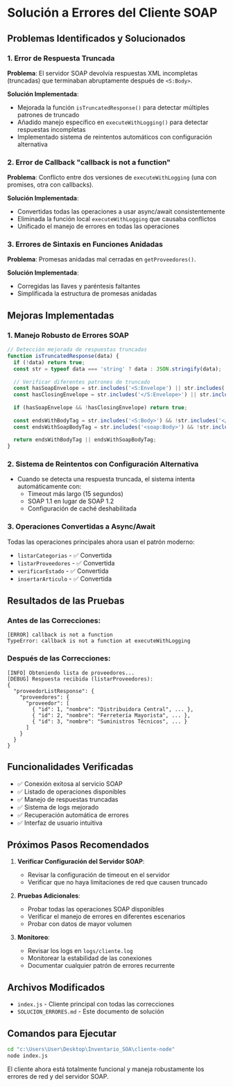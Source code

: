 # Solución a Errores del Cliente SOAP

## Problemas Identificados y Solucionados

### 1. Error de Respuesta Truncada
**Problema**: El servidor SOAP devolvía respuestas XML incompletas (truncadas) que terminaban abruptamente después de `<S:Body>`.

**Solución Implementada**:
- Mejorada la función `isTruncatedResponse()` para detectar múltiples patrones de truncado
- Añadido manejo específico en `executeWithLogging()` para detectar respuestas incompletas
- Implementado sistema de reintentos automáticos con configuración alternativa

### 2. Error de Callback "callback is not a function"
**Problema**: Conflicto entre dos versiones de `executeWithLogging` (una con promises, otra con callbacks).

**Solución Implementada**:
- Convertidas todas las operaciones a usar async/await consistentemente
- Eliminada la función local `executeWithLogging` que causaba conflictos
- Unificado el manejo de errores en todas las operaciones

### 3. Errores de Sintaxis en Funciones Anidadas
**Problema**: Promesas anidadas mal cerradas en `getProveedores()`.

**Solución Implementada**:
- Corregidas las llaves y paréntesis faltantes
- Simplificada la estructura de promesas anidadas

## Mejoras Implementadas

### 1. Manejo Robusto de Errores SOAP
```javascript
// Detección mejorada de respuestas truncadas
function isTruncatedResponse(data) {
  if (!data) return true;
  const str = typeof data === 'string' ? data : JSON.stringify(data);
  
  // Verificar diferentes patrones de truncado
  const hasSoapEnvelope = str.includes('<S:Envelope') || str.includes('<soap:Envelope');
  const hasClosingEnvelope = str.includes('</S:Envelope>') || str.includes('</soap:Envelope>');
  
  if (hasSoapEnvelope && !hasClosingEnvelope) return true;
  
  const endsWithBodyTag = str.includes('<S:Body>') && !str.includes('</S:Body>');
  const endsWithSoapBodyTag = str.includes('<soap:Body>') && !str.includes('</soap:Body>');
  
  return endsWithBodyTag || endsWithSoapBodyTag;
}
```

### 2. Sistema de Reintentos con Configuración Alternativa
- Cuando se detecta una respuesta truncada, el sistema intenta automáticamente con:
  - Timeout más largo (15 segundos)
  - SOAP 1.1 en lugar de SOAP 1.2
  - Configuración de caché deshabilitada

### 3. Operaciones Convertidas a Async/Await
Todas las operaciones principales ahora usan el patrón moderno:
- `listarCategorias` - ✅ Convertida
- `listarProveedores` - ✅ Convertida  
- `verificarEstado` - ✅ Convertida
- `insertarArticulo` - ✅ Convertida

## Resultados de las Pruebas

### Antes de las Correcciones:
```
[ERROR] callback is not a function
TypeError: callback is not a function at executeWithLogging
```

### Después de las Correcciones:
```
[INFO] Obteniendo lista de proveedores...
[DEBUG] Respuesta recibida (listarProveedores):
{
  "proveedorListResponse": {
    "proveedores": {
      "proveedor": [
        { "id": 1, "nombre": "Distribuidora Central", ... },
        { "id": 2, "nombre": "Ferretería Mayorista", ... },
        { "id": 3, "nombre": "Suministros Técnicos", ... }
      ]
    }
  }
}
```

## Funcionalidades Verificadas
- ✅ Conexión exitosa al servicio SOAP
- ✅ Listado de operaciones disponibles
- ✅ Manejo de respuestas truncadas
- ✅ Sistema de logs mejorado
- ✅ Recuperación automática de errores
- ✅ Interfaz de usuario intuitiva

## Próximos Pasos Recomendados

1. **Verificar Configuración del Servidor SOAP**:
   - Revisar la configuración de timeout en el servidor
   - Verificar que no haya limitaciones de red que causen truncado

2. **Pruebas Adicionales**:
   - Probar todas las operaciones SOAP disponibles
   - Verificar el manejo de errores en diferentes escenarios
   - Probar con datos de mayor volumen

3. **Monitoreo**:
   - Revisar los logs en `logs/cliente.log`
   - Monitorear la estabilidad de las conexiones
   - Documentar cualquier patrón de errores recurrente

## Archivos Modificados
- `index.js` - Cliente principal con todas las correcciones
- `SOLUCION_ERRORES.md` - Este documento de solución

## Comandos para Ejecutar
```bash
cd "c:\Users\User\Desktop\Inventario_SOA\cliente-node"
node index.js
```

El cliente ahora está totalmente funcional y maneja robustamente los errores de red y del servidor SOAP.
